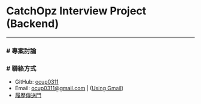[ocup0311]: https://github.com/ocup0311
[ocup0311@gmail.com]: mailto:ocup0311@gmail.com
[履歷傳送門]: https://sites.google.com/view/ocup0311/resume

# CatchOpz Interview Project (Backend)

---

### # 專案討論

### # 聯絡方式

- GitHub: [ocup0311]
- Email: [ocup0311@gmail.com] | (<a href="https://mail.google.com/mail/?view=cm&fs=1&to=ocup0311@gmail.com">Using Gmail</a>)
- [履歷傳送門]
